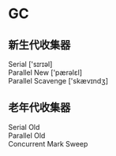 # GC
## 新生代收集器
Serial ['sɪrɪəl]  
Parallel New ['pærəlɛl]  
Parallel Scavenge ['skævɪndʒ]  
## 老年代收集器
Serial Old  
Parallel Old  
Concurrent Mark Sweep  



